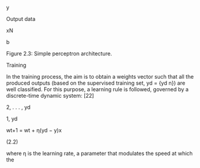 y

Output data

xN

b

Figure 2.3: Simple perceptron architecture.

Training

In the training process, the aim is to obtain a weights vector such that all the produced
outputs (based on the supervised training set, yd = {yd
n}) are well classified.
For this purpose, a learning rule is followed, governed by a discrete-time dynamic system:
[22]

2, . . . , yd

1, yd

wt+1 = wt + η(yd − y)x

(2.2)

where η is the learning rate, a parameter that modulates the speed at which the